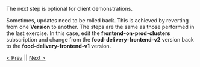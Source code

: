 The next step is optional for client demonstrations. 

Sometimes, updates need to be rolled back. This is achieved by reverting from one **Version** to another. The steps are the same as those performed in the last exercise. In this case, edit the **frontend-on-prod-clusters** subscription and change from the **food-delivery-frontend-v2** version back to the **food-delivery-frontend-v1** version.

[< Prev](04.01%20Update%20the%20development%20and%20production%20frontends.md) || [Next >](05.01%20Next%20steps.md)
